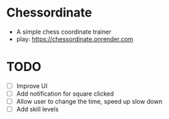 # Chessordinate

- A simple chess coordinate trainer
- play: https://chessordinate.onrender.com

# TODO
- [ ] Improve UI
- [ ] Add notification for square clicked
- [ ] Allow user to change the time, speed up slow down
- [ ] Add skill levels
